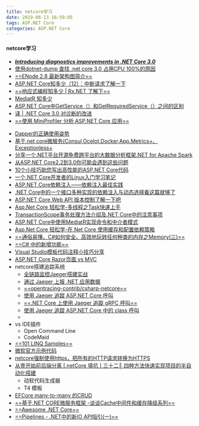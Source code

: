 ```yaml
---
title: netcore学习
date: 2019-08-13 16:59:05
tags: ASP.NET Core
categories: ASP.NET Core
---
```

#### netcore学习
- [***Introducing diagnostics improvements in .NET Core 3.0***](https://devblogs.microsoft.com/dotnet/introducing-diagnostics-improvements-in-net-core-3-0/)
- [使用dotnet-dump 查找 .net core 3.0 占用CPU 100%的原因](https://www.cnblogs.com/zhouandke/p/11070114.html)
- [==ENode 2.8 最新架构图简介==](https://www.cnblogs.com/netfocus/p/5401179.html)
- [ASP.NET Core知多少（12）：中断请求了解一下](https://www.jianshu.com/p/9988f2a27f8d)
- [==响应式编程知多少 | Rx.NET 了解下==](https://mp.weixin.qq.com/s?__biz=MzU4Mjc4NzgyOQ==&mid=2247484538&idx=1&sn=b19fc99f742d1e99f179d209ac6bedd7&chksm=fdb3b3e0cac43af6a63430f89ee72fa14f1df9ff6b1f511b309d1a1e6da122a5129261330f97&mpshare=1&scene=1&srcid=&key=fe048f5ad4fa1bcf83858171d563d1bc126cc7493d07aca2b801f970b68462282595107af5b1a9b0a94358eea6e7acb81e8e9138776e87f3effdb6e758def876da48c82e01c0ef298a7723c6babb5d1d&ascene=1&uin=MzE3NjE2NTk5MA%3D%3D&devicetype=Windows+10&version=62060833&lang=zh_CN&pass_ticket=AzZb101TeODGUmp69Es8otwADNof806OuHAvt8MulHpa%2BcPqtd%2B5V36UE7yj5CYa)
- [MediatR 知多少](https://mp.weixin.qq.com/s?__biz=MzU4Mjc4NzgyOQ==&mid=2247484540&idx=1&sn=7827b6183ccfe0d84c5fd5ec60962358&chksm=fdb3b3e6cac43af040bba1d748ac12968a9de27f1302fb2a0a244d849465664fe48271e6ecaa&mpshare=1&scene=1&srcid=&key=fe048f5ad4fa1bcf03b5499430bd441fcd48d0e8bf4c684315d9ac3f6fb7e4bbd04ec65ab397c25a4c736979af52688cbfbb33585e857f4530c8e5e6f16b6bcb57794567414d1b6f3f7edfa913669746&ascene=1&uin=MzE3NjE2NTk5MA%3D%3D&devicetype=Windows+10&version=62060833&lang=zh_CN&pass_ticket=AzZb101TeODGUmp69Es8otwADNof806OuHAvt8MulHpa%2BcPqtd%2B5V36UE7yj5CYa)
- [ASP.NET Core中GetService（）和GetRequiredService（）之间的区别](https://mp.weixin.qq.com/s?__biz=MzU4Mjc4NzgyOQ==&mid=2247484525&idx=1&sn=1789ab99687e2c731c516d4d85facd52&chksm=fdb3b3f7cac43ae1eee2e297d164c83c991ca9c6edd2345f5f573907a451ddb324d94bbb6f8b&mpshare=1&scene=1&srcid=&key=0a01442925ed28a18705696ad6ce7993111364391077e43afa32c8ed2a42c577fb0d0e7e50743c3bad279077f10e7c3835868d9d42808e48575aa28011037e1dc7e22f5feb158711d43c2ffbb6cabf60&ascene=1&uin=MzE3NjE2NTk5MA%3D%3D&devicetype=Windows+10&version=62060833&lang=zh_CN&pass_ticket=AzZb101TeODGUmp69Es8otwADNof806OuHAvt8MulHpa%2BcPqtd%2B5V36UE7yj5CYa)
- [译 | .NET Core 3.0 对诊断的改进](https://mp.weixin.qq.com/s?__biz=MzU4Mjc4NzgyOQ==&mid=2247484508&idx=3&sn=15c3112f860c25ab8c62f37e42ac5fe4&chksm=fdb3b3c6cac43ad0eae903433b0244f20dfc1d9a99a0c0820f7dc2d7fef2a11db4d7e9a02b0b&mpshare=1&scene=1&srcid=&key=0a13dcf6c91c3126e08b40bea446ff591982d55525c5bf70a4ca100b36c24c61e0cc373fe5c5808d27f2c39666ff3a7d5aac979afacaa3ede1d40828ae71414aee61a65b253ed0a49a07a1d88b7e5a5f&ascene=1&uin=MzE3NjE2NTk5MA%3D%3D&devicetype=Windows+10&version=62060833&lang=zh_CN&pass_ticket=AzZb101TeODGUmp69Es8otwADNof806OuHAvt8MulHpa%2BcPqtd%2B5V36UE7yj5CYa)
- [==使用 MiniProfiler 分析 ASP.NET Core 应用==](https://mp.weixin.qq.com/s?__biz=MzU4Mjc4NzgyOQ==&mid=2247484471&idx=2&sn=876f11f7b76f8186854dfbbd6e791933&chksm=fdb3b3adcac43abbb6ffd7d41cee3074cda80c7ebe935866c28aee74403c6cf1e7d735afedbe&mpshare=1&scene=1&srcid=&key=e8b343f779d182b9ee65c68f3f029de934791c9c8ea20e83722d7f8d8501643189102a3209721259af7b4a7de73767ea5f5300d909245846387d58f8ec16fa36c65ca372e534225b5b9a57180adcf712&ascene=1&uin=MzE3NjE2NTk5MA%3D%3D&devicetype=Windows+10&version=62060833&lang=zh_CN&pass_ticket=AzZb101TeODGUmp69Es8otwADNof806OuHAvt8MulHpa%2BcPqtd%2B5V36UE7yj5CYa)
<!--more-->
- [Dapper的正确使用姿势](https://mp.weixin.qq.com/s?__biz=MzU4Mjc4NzgyOQ==&mid=2247484432&idx=1&sn=3555d0c8a6c889340d9aeaf5a11013fb&chksm=fdb3b38acac43a9c4bc645afd720358d559c62dc42f19ff0274a5e805a8794b6b9cc6fb42872&mpshare=1&scene=1&srcid=&key=0a01442925ed28a16b0a784df35c83e03af22f41b4f9a74932460b12fd930bd5c4f2fb7c301cd08635d862eb4a613c5504057e9cea811f7d21a827a376c075f6a359b3ef2c5050c2e6dbfe9c830fffd0&ascene=1&uin=MzE3NjE2NTk5MA%3D%3D&devicetype=Windows+10&version=62060833&lang=zh_CN&pass_ticket=AzZb101TeODGUmp69Es8otwADNof806OuHAvt8MulHpa%2BcPqtd%2B5V36UE7yj5CYa)
- [基于.net core微服务(Consul,Ocelot,Docker,App.Metrics+、Exceptionless+](https://mp.weixin.qq.com/s?__biz=MzU4Mjc4NzgyOQ==&mid=2247484415&idx=1&sn=a9fb175ffbe7fef0997b604bbe6a5c50&chksm=fdb3b465cac43d737ecc300ac733ec88bd7c89b237b2b4787b2a450c1e84c3bba3548ae8c9eb&mpshare=1&scene=1&srcid=&key=0a01442925ed28a1a2a46e65ea9638b4ca2409dbbb9d500eda618100b64d5d7844c03422da2ca81261b7cdf71ea975b4f611fe86bda2b3424c8e9555979b7bda946bfb89ec8eec6d74a97bb2025558ad&ascene=1&uin=MzE3NjE2NTk5MA%3D%3D&devicetype=Windows+10&version=62060833&lang=zh_CN&pass_ticket=AzZb101TeODGUmp69Es8otwADNof806OuHAvt8MulHpa%2BcPqtd%2B5V36UE7yj5CYa)
- [分享一个.NET平台开源免费跨平台的大数据分析框架.NET for Apache Spark](https://mp.weixin.qq.com/s?__biz=MzU4Mjc4NzgyOQ==&mid=2247484405&idx=1&sn=8da9f23956172550d1535bd7f64c835a&chksm=fdb3b46fcac43d791e48d0986225c4a1153de835685bbb84d92bd588cd5b4effe62ea8845e1f&mpshare=1&scene=1&srcid=&key=0a13dcf6c91c3126c134dc5f0adca3140544a690739f4ba31da699968016f6312f1c15ddaf9f7042650e1ae1b979ab100cb35e3e3540a3b88859f96297b9b9ad338c8dd170f9f48015ae95d5c9a2b2ef&ascene=1&uin=MzE3NjE2NTk5MA%3D%3D&devicetype=Windows+10&version=62060833&lang=zh_CN&pass_ticket=AzZb101TeODGUmp69Es8otwADNof806OuHAvt8MulHpa%2BcPqtd%2B5V36UE7yj5CYa)
- [从ASP.NET Core2.2到3.0你可能会遇到这些问题](https://mp.weixin.qq.com/s?__biz=MzU4Mjc4NzgyOQ==&mid=2247484395&idx=1&sn=bfff0c2e15069f9fb3f2f70b788a64f0&chksm=fdb3b471cac43d673fa611de5b273a1035307f6d001fe510fdd8a6791ec160fa8617e14d5fc9&mpshare=1&scene=1&srcid=&key=0a13dcf6c91c31264b4a64c83347925dc5bc87a7d6fc59587c857640ff526303c0abeb93312b87485353d514dab8c8eef7e8375d74a8743b1ac457dd8c028771b4064deb07e33a25a48fb00e32ce7a4b&ascene=1&uin=MzE3NjE2NTk5MA%3D%3D&devicetype=Windows+10&version=62060833&lang=zh_CN&pass_ticket=AzZb101TeODGUmp69Es8otwADNof806OuHAvt8MulHpa%2BcPqtd%2B5V36UE7yj5CYa)
- [10个小技巧助您写出高性能的ASP.NET Core代码](https://mp.weixin.qq.com/s?__biz=MzU4Mjc4NzgyOQ==&mid=2247484315&idx=1&sn=ec3ea2509a8a00082ca855d844edcefe&chksm=fdb3b401cac43d17037dbfa73e79a872631a6f5f019414d93dd9453d1e876d724cb4dd9dcfb4&mpshare=1&scene=1&srcid=&key=0a13dcf6c91c3126157486c69cb513fe12a42ed44f4f18225e8d091a2105bf4f57803bf7bbeb6b27e62d52c95e75b4b8f10e678188c65eb9dcc68f2a33a54045266b719dcedd25af5813df98e5eaf77b&ascene=1&uin=MzE3NjE2NTk5MA%3D%3D&devicetype=Windows+10&version=62060833&lang=zh_CN&pass_ticket=AzZb101TeODGUmp69Es8otwADNof806OuHAvt8MulHpa%2BcPqtd%2B5V36UE7yj5CYa)
- [一个.NET Core开发者的Linux入门学习笔记](https://mp.weixin.qq.com/s?__biz=MzU4Mjc4NzgyOQ==&mid=2247484228&idx=1&sn=9f06cbac88bc2da452a597781791b1a6&chksm=fdb3b4decac43dc8039d82b34405ad7ea71100191736f0f29c6ef9a3a0c8403db19f28acc7a4&mpshare=1&scene=1&srcid=&key=e8b343f779d182b9aa06e2b6ef6bc2bca0af6691f194dc02b2cc1359146eb16960104fb5f2278c89a478d663cc5d4c17e3ccc759b34d35b29008dedbd472f1411ebf1cc3fd8ba6941a7937edd34e20ed&ascene=1&uin=MzE3NjE2NTk5MA%3D%3D&devicetype=Windows+10&version=62060833&lang=zh_CN&pass_ticket=AzZb101TeODGUmp69Es8otwADNof806OuHAvt8MulHpa%2BcPqtd%2B5V36UE7yj5CYa)
- [ASP.NET Core依赖注入——依赖注入最佳实践](https://mp.weixin.qq.com/s?__biz=MzU4Mjc4NzgyOQ==&mid=2247484160&idx=2&sn=7e0c912683b93c1d0b16cace7f125c17&chksm=fdb3b49acac43d8c09f1c7e8a908a4fb10c61b35103202247f4a13d984f79fbaf56ccf118c90&mpshare=1&scene=1&srcid=&key=0a01442925ed28a1aea7253c2bbf321c986c732c483830bf2011f10151946edafc8bac646a8e4d238b29e3e52d7bb30b89f6c29a40de5d9587b5694e8e6304ecedbd50c5f77c31a044aee4ef61e02209&ascene=1&uin=MzE3NjE2NTk5MA%3D%3D&devicetype=Windows+10&version=62060833&lang=zh_CN&pass_ticket=AzZb101TeODGUmp69Es8otwADNof806OuHAvt8MulHpa%2BcPqtd%2B5V36UE7yj5CYa)
- [.NET Core中的一个接口多种实现的依赖注入与动态选择看这篇就够了](https://mp.weixin.qq.com/s?__biz=MzU4Mjc4NzgyOQ==&mid=2247484100&idx=1&sn=0b28b556aa9435e5d970ccf739fd6967&chksm=fdb3b55ecac43c485892956f50dcb7a8d816d971fef2803d6bf51f2457122ea4199e30efb14e&mpshare=1&scene=1&srcid=&key=fe048f5ad4fa1bcf27ab7c132110f5763f1136c0ed04ca460211c718802878d53fc3f03ade47a2ad416b7aae1d815693e056342d4775b2f04ea4b9acaae0a44726c3938ccd5c6647cb2fc8947597e0b5&ascene=1&uin=MzE3NjE2NTk5MA%3D%3D&devicetype=Windows+10&version=62060833&lang=zh_CN&pass_ticket=AzZb101TeODGUmp69Es8otwADNof806OuHAvt8MulHpa%2BcPqtd%2B5V36UE7yj5CYa)
- [ASP.NET Core Web API 版本控制了解一下吧](https://mp.weixin.qq.com/s?__biz=MzU4Mjc4NzgyOQ==&mid=2247483924&idx=1&sn=ac5ff854dbfd090fc5061f3f5f0f9e19&chksm=fdb3b58ecac43c98df7a379c27394fdfb76979cee0efcdc10a0ce3989803a9cce3115c3af96f&mpshare=1&scene=1&srcid=0720pKwKHq9FWBfbYhMByNVs&key=fe048f5ad4fa1bcf590d847e1fb6459af61b23b2d5fc0064a8b941bff46ce4c9bfcd80ff0ce6403aab187d85ebf845dcc5e0da100b01899ae786a03fc647e3410ede4f003e336525eee3349bab0954dd&ascene=1&uin=MzE3NjE2NTk5MA%3D%3D&devicetype=Windows+10&version=62060833&lang=zh_CN&pass_ticket=AzZb101TeODGUmp69Es8otwADNof806OuHAvt8MulHpa%2BcPqtd%2B5V36UE7yj5CYa)
- [Asp.Net Core 轻松学-多线程之Task快速上手](https://mp.weixin.qq.com/s?__biz=MzU4Mjc4NzgyOQ==&mid=2247484010&idx=1&sn=8ba4924ddb1fbc144c4915f781dcd58f&chksm=fdb3b5f0cac43ce6ded780711757edbd7290250a416923dc2a60bf4938b898ef6a9f766a0724&mpshare=1&scene=1&srcid=&key=e8b343f779d182b92790fefedd360f82c3f916535bfbfd888e478858403d66b23d8577fb98360381818151a42a430e72f79eb3f91eb92dbe231e243a7dab937d4f9909a642b11ebfb37f6cc59ce137b7&ascene=1&uin=MzE3NjE2NTk5MA%3D%3D&devicetype=Windows+10&version=62060833&lang=zh_CN&pass_ticket=AzZb101TeODGUmp69Es8otwADNof806OuHAvt8MulHpa%2BcPqtd%2B5V36UE7yj5CYa)
- [TransactionScope事务处理方法介绍及.NET Core中的注意事项](https://mp.weixin.qq.com/s?__biz=MzU4Mjc4NzgyOQ==&mid=2247483910&idx=1&sn=9d5fe4464232f7069c2da156c4ea54c8&chksm=fdb3b59ccac43c8aef8cc99a44627e81410cd787628462d0efbc002cb5c56bd861fb8a62a083&mpshare=1&scene=1&srcid=&key=0a01442925ed28a1f274d34179fcf5ed22dd6393dd958c084cc2b5301db576c80ef0e17b64a1315dc97619e9436686a7fc628df42acfedf1fed3d206566070a0699ec6ee579d3e1788500f502ee136da&ascene=1&uin=MzE3NjE2NTk5MA%3D%3D&devicetype=Windows+10&version=62060833&lang=zh_CN&pass_ticket=AzZb101TeODGUmp69Es8otwADNof806OuHAvt8MulHpa%2BcPqtd%2B5V36UE7yj5CYa)
- [ASP.NET Core中使用MediatR实现命令和中介者模式](https://mp.weixin.qq.com/s?__biz=MzU4Mjc4NzgyOQ==&mid=2247483900&idx=1&sn=8de0ba57f2444a0235d9a4d3d23fae35&chksm=fdb3b666cac43f705aade88eee0b7fbd391c481d9d53d4d98c3fcc69076123bb92a4e0b9846c&mpshare=1&scene=1&srcid=&key=7f1d049d633b1d678b00340aea21313f3d0fbb6f3460f816451c4a4a5449419a5f43936288359b3f81da2ca8e9ea6d3756120c87cd48a26ede3cb310df54fb324bd6e075e112449ed01b5b416858bab2&ascene=1&uin=MzE3NjE2NTk5MA%3D%3D&devicetype=Windows+10&version=62060833&lang=zh_CN&pass_ticket=AzZb101TeODGUmp69Es8otwADNof806OuHAvt8MulHpa%2BcPqtd%2B5V36UE7yj5CYa)
- [Asp.Net Core 轻松学-在.Net Core 使用缓存和配置依赖策略](https://mp.weixin.qq.com/s?__biz=MzU4Mjc4NzgyOQ==&mid=2247483854&idx=1&sn=a877d13ad865167e4ca0676468df40a5&chksm=fdb3b654cac43f4296529fcea6ab01a017a37d844ae54be14f98fae7016cc1944b8a6b9de6dc&mpshare=1&scene=1&srcid=&key=e8b343f779d182b9d823026213df59caa35ce766a7f1afe4275702ebc1a7fc97d88cbf0e9e5fbd3ac4e91030411031ef1e4128fceb92a9ea55b087033955761a1afc02047516edeb20c355173baf844b&ascene=1&uin=MzE3NjE2NTk5MA%3D%3D&devicetype=Windows+10&version=62060833&lang=zh_CN&pass_ticket=AzZb101TeODGUmp69Es8otwADNof806OuHAvt8MulHpa%2BcPqtd%2B5V36UE7yj5CYa)
- [==通俗易懂，C#如何安全、高效地玩转任何种类的内存之Memory(三)==](https://blog.csdn.net/YoungAngelGirl/article/details/84993067)
- [==C# 中的新增功能==](https://docs.microsoft.com/zh-cn/dotnet/csharp/whats-new/index)
- [Visual Studio模板代码注释小技巧分享](https://mp.weixin.qq.com/s?__biz=MzU4Mjc4NzgyOQ==&mid=2247484534&idx=1&sn=db48d2e4fb3efc0268df22c4604757ac&chksm=fdb3b3eccac43afa2b19ea401b41cc9a1c2ff3cebc9cd7b6f1465f40ac738205d0e75743ab0b&mpshare=1&scene=1&srcid=&key=0a13dcf6c91c312659d6750f48d4310bb8c25c03f775c6cc5925ece7d631514199379e041e684f6a86fe3f54846b41669c178fe7cb991945443344dc2d42cc113739f076a9c0a142c5fde2049890091c&ascene=1&uin=MzE3NjE2NTk5MA%3D%3D&devicetype=Windows+10&version=62060833&lang=zh_CN&pass_ticket=lBEIERIAbItPKDW3YYJSCq0VgVO4ybOGZkDn09PF1KBoQg0RAYBY%2BFjjmAk1yjq1)
- [ASP.NET Core Razor页面 vs MVC](https://blog.csdn.net/sD7O95O/article/details/78096125)
- netcore搭建追踪系统
    - [全链路监控Jaeger搭建实战](https://www.jianshu.com/p/ffc597bb4ce8)
    - [通过 Jaeger 上报 .NET 应用数据](https://help.aliyun.com/document_detail/99880.html?spm=a2c4g.11186623.6.563.4272291aFQqARq)
    - [==opentracing-contrib/csharp-netcore==](https://github.com/opentracing-contrib/csharp-netcore/blob/master/samples/FrontendWeb/Controllers/HomeController.cs)
    - [使用 Jaeger 追蹤 ASP.NET Core 呼叫](https://blog.yowko.com/jaeger-trace-aspdotnet-core/)
    - [==.NET Core 上使用 Jaeger 追蹤 gRPC 呼叫==](https://blog.yowko.com/dotnet-core-jaeger-grpc/)
    - [使用 Jaeger 追蹤 ASP.NET Core 中的 class 呼叫](https://blog.yowko.com/jaeger-trace-aspdotnet-core-class-call/)
    - []()
- vs IDE插件
    - Open Command Line
    - CodeMaid
- [==101 LINQ Samples==](https://code.msdn.microsoft.com/101-LINQ-Samples-3fb9811b)
- [微软官方示例代码](https://code.msdn.microsoft.com/site/search?f%5B0%5D.Type=ProgrammingLanguage&f%5B0%5D.Value=C%23&f%5B0%5D.Text=C%23&sortBy=Date&username=)
- [netcore强制使用https，把所有的HTTP请求转换为HTTPS](https://www.jianshu.com/p/f70e8acba934?utm_campaign=hugo&utm_medium=reader_share&utm_content=note&utm_source=weixin-friends)
- [从壹开始前后端分离 [.netCore 填坑 ] 三十二║ 四种方法快速实现项目的半自动化搭建](https://www.jianshu.com/p/59e3d1ea1298?utm_campaign=hugo&utm_medium=reader_share&utm_content=note&utm_source=weixin-friends)
    -  动软代码生成器
    -  T4 模板
- [EFCore many-to-many 的CRUD](https://www.jianshu.com/p/98bc3c2065c2?utm_campaign=hugo&utm_medium=reader_share&utm_content=note&utm_source=weixin-friends)
- [==基于.NET CORE微服务框架 -谈谈Cache中间件和缓存降级系列==](https://www.cnblogs.com/fanliang11/p/7256069.html)
- [==Awesome .NET Core==](https://github.com/thangchung/awesome-dotnet-core?utm_source=wechat_session&utm_medium=social&utm_oi=617476352811601920)
- [==Pipelines - .NET中的新IO API指引(一)==](https://zhuanlan.zhihu.com/p/39223648?utm_source=wechat_session&utm_medium=social&utm_oi=617476352811601920)
